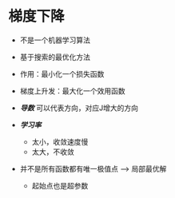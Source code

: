 # 梯度下降

- 不是一个机器学习算法
- 基于搜索的最优化方法
- 作用：最小化一个损失函数
- 梯度上升发：最大化一个效用函数

- ***导数***  可以代表方向，对应J增大的方向

- ***学习率***
  - 太小，收敛速度慢
  - 太大，不收敛

- 并不是所有函数都有唯一极值点 --> 局部最优解
  - 起始点也是超参数